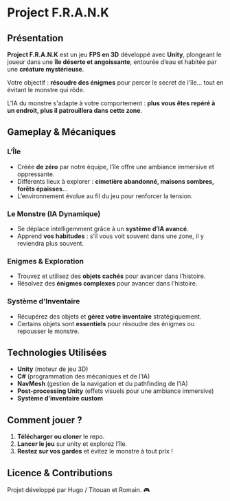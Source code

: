 # Project F.R.A.N.K

## Présentation
**Project F.R.A.N.K** est un jeu **FPS en 3D** développé avec **Unity**, plongeant le joueur dans une **île déserte et angoissante**, entourée d’eau et habitée par une **créature mystérieuse**.  

Votre objectif : **résoudre des énigmes** pour percer le secret de l'île… tout en évitant le monstre qui rôde. 

L'IA du monstre s'adapte à votre comportement : **plus vous êtes repéré à un endroit, plus il patrouillera dans cette zone**. 

## Gameplay & Mécaniques
### L’Île
- Créée **de zéro** par notre équipe, l’île offre une ambiance immersive et oppressante.  
- Différents lieux à explorer : **cimetière abandonné, maisons sombres, forêts épaisses**…  
- L’environnement évolue au fil du jeu pour renforcer la tension.  

### Le Monstre (IA Dynamique)
- Se déplace intelligemment grâce à un **système d’IA avancé**.  
- Apprend **vos habitudes** : s’il vous voit souvent dans une zone, il y reviendra plus souvent. 

### Enigmes & Exploration
- Trouvez et utilisez des **objets cachés** pour avancer dans l’histoire.  
- Résolvez des **énigmes complexes** pour avancer dans l'histoire.

### Système d’Inventaire
- Récupérez des objets et **gérez votre inventaire** stratégiquement.  
- Certains objets sont **essentiels** pour résoudre des énigmes ou repousser le monstre.  

## Technologies Utilisées
- **Unity** (moteur de jeu 3D)  
- **C#** (programmation des mécaniques et de l’IA)  
- **NavMesh** (gestion de la navigation et du pathfinding de l’IA)  
- **Post-processing Unity** (effets visuels pour une ambiance immersive)  
- **Système d’inventaire custom**  

## Comment jouer ?
1. **Télécharger ou cloner** le repo.  
2. **Lancer le jeu** sur unity et explorez l’île.  
3. **Restez sur vos gardes** et évitez le monstre à tout prix !  

## Licence & Contributions
Projet développé par Hugo / Titouan et Romain. 🎮  
